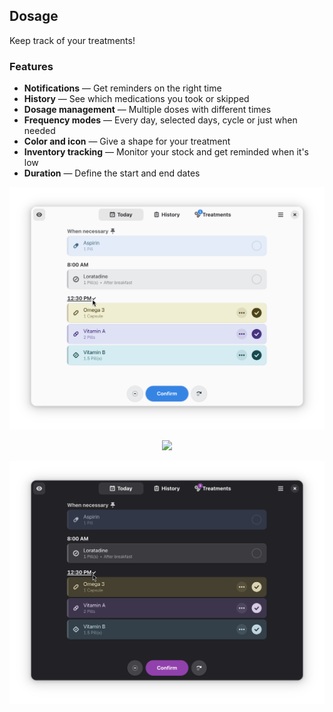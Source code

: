 ## Dosage
Keep track of your treatments!

### Features
- **Notifications** — Get reminders on the right time  
- **History** — See which medications you took or skipped   
- **Dosage management** — Multiple doses with different times
- **Frequency modes** — Every day, selected days, cycle or just when needed    
- **Color and icon** — Give a shape for your treatment    
- **Inventory tracking** — Monitor your stock and get reminded when it's low
- **Duration** — Define the start and end dates

<p align="center"><img src="https://raw.githubusercontent.com/diegopvlk/Dosage/275470b2d2b38300461a99b1922a36ac40058bfe/screenshots/today-light.png"/></p>
<p align="center"><img style="height:700px;" src="https://raw.githubusercontent.com/diegopvlk/Dosage/07ff3d66c65d8eec702ce644b59e29c81c300531/screenshots/med-window-light.png"/></p>
<p align="center"><img src="https://raw.githubusercontent.com/diegopvlk/Dosage/275470b2d2b38300461a99b1922a36ac40058bfe/screenshots/today-dark.png"/></p>
